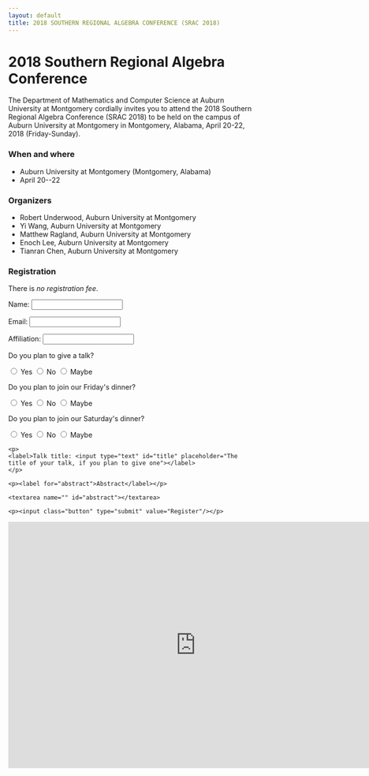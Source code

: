 ```yaml
---
layout: default
title: 2018 SOUTHERN REGIONAL ALGEBRA CONFERENCE (SRAC 2018)
---
```


# 2018 Southern Regional Algebra Conference

The Department of Mathematics and Computer Science at Auburn University at Montgomery
cordially invites you to attend the 2018 Southern Regional Algebra Conference (SRAC 2018)
to be held on the campus of Auburn University at Montgomery in Montgomery,
Alabama, April 20-22, 2018 (Friday-Sunday).

### When and where
* Auburn University at Montgomery (Montgomery, Alabama)
* April 20--22

### Organizers

- Robert Underwood, Auburn University at Montgomery
- Yi Wang, Auburn University at Montgomery
- Matthew Ragland, Auburn University at Montgomery
- Enoch Lee, Auburn University at Montgomery
- Tianran Chen, Auburn University at Montgomery

### Registration

There is _no registration fee_.

<form action="https://docs.google.com/forms/d/e/1FAIpQLScDEVoQA09HTmwPHICqCBZiFT2IEcD2fYymeg0UUsuqeP09ZQ/formResponse?embedded=true">
    <p>
        <label for="name">Name:</label>
        <input name="entry.2147202419" type="text" id="name"/>
    </p>
    <p>
        <label for="email">Email:</label>
        <input name="" type="text" id="email"/>
    </p>
    <p>
        <label for="aff">Affiliation:</label>
        <input name="" type="text" id="aff"/>
    </p>
    <p>
        Do you plan to give a talk?
    </p>
    <input type="radio" name="entry.1155425139" id="talkyes" value="yes"/>
    <label for="talkyes">Yes</label>
    <input type="radio" name="entry.1155425139" id="talkno" value="no"/>
    <label for="talkno">No</label>
    <input type="radio" name="entry.1155425139" id="talkmb" value="maybe"/>
    <label for="talkmb">Maybe</label>
    <p>
        Do you plan to join our Friday's dinner?
    </p>
    <input type="radio" name="fri" id="friyes" value="yes"/>
    <label for="friyes">Yes</label>
    <input type="radio" name="fri" id="frino" value="no"/>
    <label for="frino">No</label>
    <input type="radio" name="fri" id="frimb" value="maybe"/>
    <label for="frimb">Maybe</label>
    <p>
        Do you plan to join our Saturday's dinner?
    </p>
    <input type="radio" name="sat" id="satyes" value="yes"/>
    <label for="satyes">Yes</label>
    <input type="radio" name="sat" id="satno" value="no"/>
    <label for="satno">No</label>
    <input type="radio" name="sat" id="satmb" value="maybe"/>
    <label for="satmb">Maybe</label>

    <p>
    <label>Talk title: <input type="text" id="title" placeholder="The title of your talk, if you plan to give one"></label>
    </p>

    <p><label for="abstract">Abstract</label></p>

    <textarea name="" id="abstract"></textarea>

    <p><input class="button" type="submit" value="Register"/></p>

</form>

<iframe src="https://docs.google.com/forms/d/e/1FAIpQLScDEVoQA09HTmwPHICqCBZiFT2IEcD2fYymeg0UUsuqeP09ZQ/viewform?embedded=true" width="760" height="500" frameborder="0" marginheight="0" marginwidth="0">Loading...</iframe>
